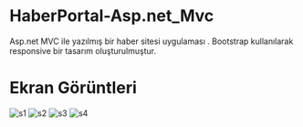 # HaberPortal-Asp.net_Mvc

 Asp.net MVC ile yazılmış bir haber sitesi uygulaması . Bootstrap kullanılarak responsive bir tasarım oluşturulmuştur.

# Ekran Görüntleri
![s1](https://i.hizliresim.com/lyPiwl.jpg)
![s2](https://i.hizliresim.com/z0xxWv.jpg)
![s3](https://i.hizliresim.com/XXaLM6.jpg)
![s4](https://i.hizliresim.com/xkLOpT.jpg)


